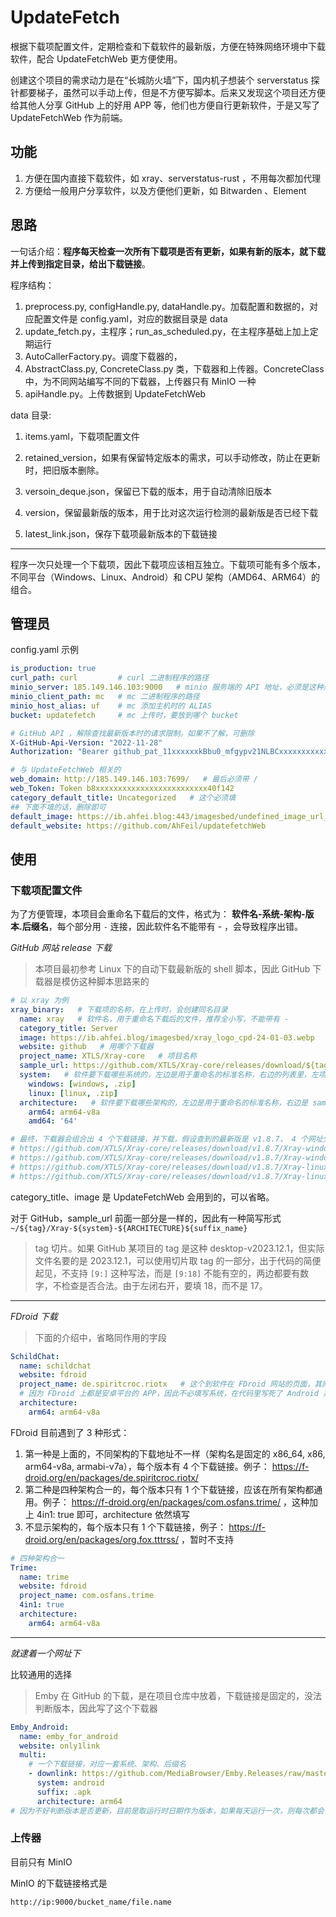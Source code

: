 # UpdateFetch

根据下载项配置文件，定期检查和下载软件的最新版，方便在特殊网络环境中下载软件，配合 UpdateFetchWeb 更方便使用。

创建这个项目的需求动力是在“长城防火墙”下，国内机子想装个 serverstatus 探针都要梯子，虽然可以手动上传，但是不方便写脚本。后来又发现这个项目还方便给其他人分享 GitHub 上的好用 APP 等，他们也方便自行更新软件，于是又写了 UpdateFetchWeb 作为前端。


## 功能

1. 方便在国内直接下载软件，如 xray、serverstatus-rust ，不用每次都加代理
2. 方便给一般用户分享软件，以及方便他们更新，如 Bitwarden 、Element


## 思路


一句话介绍：**程序每天检查一次所有下载项是否有更新，如果有新的版本，就下载并上传到指定目录，给出下载链接**。


程序结构：
1. preprocess.py, configHandle.py, dataHandle.py。加载配置和数据的，对应配置文件是 config.yaml，对应的数据目录是 data
2. update_fetch.py，主程序；run_as_scheduled.py，在主程序基础上加上定期运行
3. AutoCallerFactory.py。调度下载器的，
4. AbstractClass.py, ConcreteClass.py 类，下载器和上传器。ConcreteClass 中，为不同网站编写不同的下载器，上传器只有 MinIO 一种
5. apiHandle.py。上传数据到 UpdateFetchWeb


data 目录:
1. items.yaml，下载项配置文件
2. retained_version，如果有保留特定版本的需求，可以手动修改，防止在更新时，把旧版本删除。

3. versoin_deque.json，保留已下载的版本，用于自动清除旧版本
4. version，保留最新版的版本，用于比对这次运行检测的最新版是否已经下载
5. latest_link.json，保存下载项最新版本的下载链接

---


程序一次只处理一个下载项，因此下载项应该相互独立。下载项可能有多个版本，不同平台（Windows、Linux、Android）和 CPU 架构（AMD64、ARM64）的组合。


## 管理员


config.yaml 示例

```yaml
is_production: true
curl_path: curl         # curl 二进制程序的路径
minio_server: 185.149.146.103:9000   # minio 服务端的 API 地址，必须是这种形式，可以用域名，但不能带 http 
minio_client_path: mc   # mc 二进制程序的路径
minio_host_alias: uf    # mc 添加主机时的 ALIAS
bucket: updatefetch     # mc 上传时，要放到哪个 bucket

# GitHub API ，解除查找最新版本时的请求限制。如果不了解，可删除
X-GitHub-Api-Version: "2022-11-28"
Authorization: "Bearer github_pat_11xxxxxxkBbu0_mfgypv21NLBCxxxxxxxxxxxxxxxxxxxxxxxxxxxxxbQTWJA1"

# 与 UpdateFetchWeb 相关的
web_domain: http://185.149.146.103:7699/   # 最后必须带 /
web_Token: Token b8xxxxxxxxxxxxxxxxxxxxxxxxx40f142
category_default_title: Uncategorized   # 这个必须填
## 下面不填的话，删除即可
default_image: https://ib.ahfei.blog:443/imagesbed/undefined_image_url_200-24-01-05.webp
default_website: https://github.com/AhFeil/updatefetchWeb
```




## 使用




### 下载项配置文件


为了方便管理，本项目会重命名下载后的文件，格式为： **软件名-系统-架构-版本.后缀名**，每个部分用 `-` 连接，因此软件名不能带有 - ，会导致程序出错。


*GitHub 网站 release 下载*

> 本项目最初参考 Linux 下的自动下载最新版的 shell 脚本，因此 GitHub 下载器是模仿这种脚本思路来的


```yaml
# 以 xray 为例
xray_binary:   # 下载项的名称，在上传时，会创建同名目录
  name: xray   # 软件名，用于重命名下载后的文件，推荐全小写，不能带有 - 
  category_title: Server
  image: https://ib.ahfei.blog/imagesbed/xray_logo_cpd-24-01-03.webp
  website: github   # 用哪个下载器
  project_name: XTLS/Xray-core   # 项目名称
  sample_url: https://github.com/XTLS/Xray-core/releases/download/${tag}/Xray-${system}-${ARCHITECTURE}${suffix_name}   # release 中的下载链接，${} 包裹的在下载时会被替换成实际值
  system:   # 软件要下载哪些系统的，左边是用于重命名的标准名称，右边的列表里，左项是 sample_url 中应该实际填写的，右边是对应的后缀名
    windows: [windows, .zip]
    linux: [linux, .zip]
  architecture:   # 软件要下载哪些架构的，左边是用于重命名的标准名称，右边是 sample_url 中应该实际填写的
    arm64: arm64-v8a
    amd64: '64'

# 最终，下载器会组合出 4 个下载链接，并下载，假设查到的最新版是 v1.8.7， 4 个网址分别是
# https://github.com/XTLS/Xray-core/releases/download/v1.8.7/Xray-windows-arm64-v8a.zip
# https://github.com/XTLS/Xray-core/releases/download/v1.8.7/Xray-windows-64.zip
# https://github.com/XTLS/Xray-core/releases/download/v1.8.7/Xray-linux-arm64-v8a.zip
# https://github.com/XTLS/Xray-core/releases/download/v1.8.7/Xray-linux-64.zip
```

category_title、image 是 UpdateFetchWeb 会用到的，可以省略。

对于 GitHub，sample_url 前面一部分是一样的，因此有一种简写形式 `~/${tag}/Xray-${system}-${ARCHITECTURE}${suffix_name}`


> tag 切片。如果 GitHub 某项目的 tag 是这种 desktop-v2023.12.1，但实际文件名要的是 2023.12.1，可以使用切片取 tag 的一部分，出于代码的简便起见，不支持 `[9:]` 这种写法，而是 `[9:18]` 不能有空的，两边都要有数字，不检查是否合法。由于左闭右开，要填 18，而不是 17。


---

*FDroid 下载*

> 下面的介绍中，省略同作用的字段

```yaml
SchildChat:
  name: schildchat
  website: fdroid
  project_name: de.spiritcroc.riotx   # 这个到软件在 FDroid 网站的页面，其网址最后一部分就是
  # 因为 FDroid 上都是安卓平台的 APP，因此不必填写系统，在代码里写死了 Android 系统
  architecture:
    arm64: arm64-v8a
```

FDroid 目前遇到了 3 种形式：
1. 第一种是上面的，不同架构的下载地址不一样（架构名是固定的 x86_64, x86, arm64-v8a, armabi-v7a），每个版本有 4 个下载链接。例子： https://f-droid.org/en/packages/de.spiritcroc.riotx/
2. 第二种是四种架构合一的，每个版本只有 1 个下载链接，应该在所有架构都通用。例子： https://f-droid.org/en/packages/com.osfans.trime/ ，这种加上 4in1: true 即可，architecture 依然填写
3. 不显示架构的，每个版本只有 1 个下载链接，例子： https://f-droid.org/en/packages/org.fox.tttrss/ ，暂时不支持

```yaml
# 四种架构合一
Trime:
  name: trime
  website: fdroid
  project_name: com.osfans.trime
  4in1: true
  architecture:
    arm64: arm64-v8a
```

---

*就逮着一个网址下*

比较通用的选择

> Emby 在 GitHub 的下载，是在项目仓库中放着，下载链接是固定的，没法判断版本，因此写了这个下载器

```yaml
Emby_Android:
  name: emby_for_android
  website: only1link
  multi:
    # 一个下载链接，对应一套系统、架构、后缀名
    - downlink: https://github.com/MediaBrowser/Emby.Releases/raw/master/android/emby-android-google-arm64-v8a-release.apk
      system: android
      suffix: .apk
      architecture: arm64
# 因为不好判断版本是否更新，目前是取运行时日期作为版本，如果每天运行一次，则每次都会下载
```


### 上传器


目前只有 MinIO


MinIO 的下载链接格式是

```
http://ip:9000/bucket_name/file.name
```


